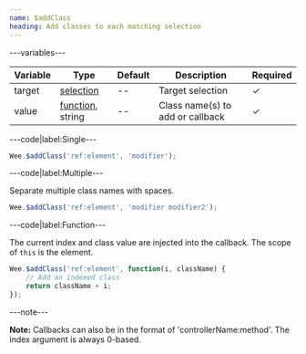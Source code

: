 ```yaml
---
name: $addClass
heading: Add classes to each matching selection
---
```


---variables---

| Variable | Type | Default | Description | Required |
| -- | -- | -- | -- | -- |
| target | [selection](/script#selection) | -- | Target selection | ✓ |
| value | [function](/script/#functions), string | -- | Class name(s) to add or callback | ✓ |

---code|label:Single---

```javascript
Wee.$addClass('ref:element', 'modifier');
```

---code|label:Multiple---

Separate multiple class names with spaces.

```javascript
Wee.$addClass('ref:element', 'modifier modifier2');
```

---code|label:Function---

The current index and class value are injected into the callback. The scope of ```this``` is the element.

```javascript
Wee.$addClass('ref:element', function(i, className) {
	// Add an indexed class
	return className + i;
});
```

---note---

**Note:** Callbacks can also be in the format of 'controllerName:method'. The index argument is always 0-based.